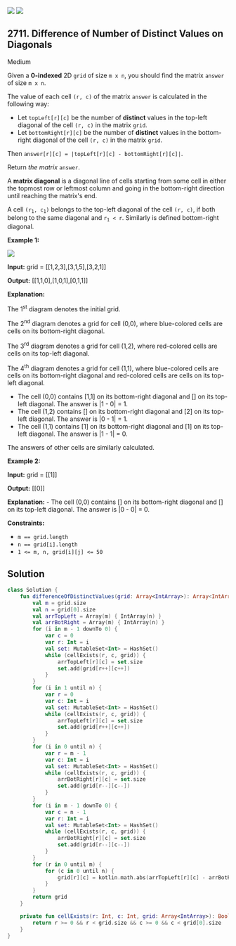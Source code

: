 [![](https://img.shields.io/github/stars/javadev/LeetCode-in-Kotlin?label=Stars&style=flat-square)](https://github.com/javadev/LeetCode-in-Kotlin)
[![](https://img.shields.io/github/forks/javadev/LeetCode-in-Kotlin?label=Fork%20me%20on%20GitHub%20&style=flat-square)](https://github.com/javadev/LeetCode-in-Kotlin/fork)

## 2711\. Difference of Number of Distinct Values on Diagonals

Medium

Given a **0-indexed** 2D `grid` of size `m x n`, you should find the matrix `answer` of size `m x n`.

The value of each cell `(r, c)` of the matrix `answer` is calculated in the following way:

*   Let `topLeft[r][c]` be the number of **distinct** values in the top-left diagonal of the cell `(r, c)` in the matrix `grid`.
*   Let `bottomRight[r][c]` be the number of **distinct** values in the bottom-right diagonal of the cell `(r, c)` in the matrix `grid`.

Then `answer[r][c] = |topLeft[r][c] - bottomRight[r][c]|`.

Return _the matrix_ `answer`.

A **matrix diagonal** is a diagonal line of cells starting from some cell in either the topmost row or leftmost column and going in the bottom-right direction until reaching the matrix's end.

A cell <code>(r<sub>1</sub>, c<sub>1</sub>)</code> belongs to the top-left diagonal of the cell `(r, c)`, if both belong to the same diagonal and <code>r<sub>1</sub> < r</code>. Similarly is defined bottom-right diagonal.

**Example 1:**

![](https://assets.leetcode.com/uploads/2023/04/19/ex2.png)

**Input:** grid = \[\[1,2,3],[3,1,5],[3,2,1]]

**Output:** [[1,1,0],[1,0,1],[0,1,1]]

**Explanation:** 

The 1<sup>st</sup> diagram denotes the initial grid. 

The 2<sup>nd</sup> diagram denotes a grid for cell (0,0), where blue-colored cells are cells on its bottom-right diagonal. 

The 3<sup>rd</sup> diagram denotes a grid for cell (1,2), where red-colored cells are cells on its top-left diagonal. 

The 4<sup>th</sup> diagram denotes a grid for cell (1,1), where blue-colored cells are cells on its bottom-right diagonal and red-colored cells are cells on its top-left diagonal. 
- The cell (0,0) contains [1,1] on its bottom-right diagonal and [] on its top-left diagonal. The answer is \|1 - 0\| = 1. 
- The cell (1,2) contains [] on its bottom-right diagonal and [2] on its top-left diagonal. The answer is \|0 - 1\| = 1. 
- The cell (1,1) contains [1] on its bottom-right diagonal and [1] on its top-left diagonal. The answer is \|1 - 1\| = 0. 

The answers of other cells are similarly calculated.

**Example 2:**

**Input:** grid = \[\[1]]

**Output:** [[0]]

**Explanation:** - The cell (0,0) contains [] on its bottom-right diagonal and [] on its top-left diagonal. The answer is \|0 - 0\| = 0.

**Constraints:**

*   `m == grid.length`
*   `n == grid[i].length`
*   `1 <= m, n, grid[i][j] <= 50`

## Solution

```kotlin
class Solution {
    fun differenceOfDistinctValues(grid: Array<IntArray>): Array<IntArray> {
        val m = grid.size
        val n = grid[0].size
        val arrTopLeft = Array(m) { IntArray(n) }
        val arrBotRight = Array(m) { IntArray(n) }
        for (i in m - 1 downTo 0) {
            var c = 0
            var r: Int = i
            val set: MutableSet<Int> = HashSet()
            while (cellExists(r, c, grid)) {
                arrTopLeft[r][c] = set.size
                set.add(grid[r++][c++])
            }
        }
        for (i in 1 until n) {
            var r = 0
            var c: Int = i
            val set: MutableSet<Int> = HashSet()
            while (cellExists(r, c, grid)) {
                arrTopLeft[r][c] = set.size
                set.add(grid[r++][c++])
            }
        }
        for (i in 0 until n) {
            var r = m - 1
            var c: Int = i
            val set: MutableSet<Int> = HashSet()
            while (cellExists(r, c, grid)) {
                arrBotRight[r][c] = set.size
                set.add(grid[r--][c--])
            }
        }
        for (i in m - 1 downTo 0) {
            var c = n - 1
            var r: Int = i
            val set: MutableSet<Int> = HashSet()
            while (cellExists(r, c, grid)) {
                arrBotRight[r][c] = set.size
                set.add(grid[r--][c--])
            }
        }
        for (r in 0 until m) {
            for (c in 0 until n) {
                grid[r][c] = kotlin.math.abs(arrTopLeft[r][c] - arrBotRight[r][c])
            }
        }
        return grid
    }

    private fun cellExists(r: Int, c: Int, grid: Array<IntArray>): Boolean {
        return r >= 0 && r < grid.size && c >= 0 && c < grid[0].size
    }
}
```